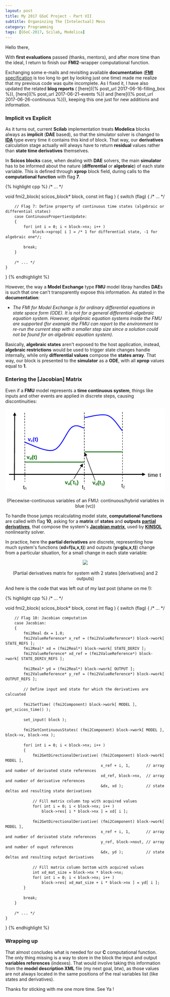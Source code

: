 ```yaml
---
layout: post
title: My 2017 GSoC Project - Part VII
subtitle: Organinzing The [Intelectual] Mess
category: Programming
tags: [GSoC-2017, Scilab, Modelica]
--- 
```


Hello there,

With **first evaluations** passed (thanks, mentors), and after more time than the ideal, I return to finish our **FMI2**-wrapper computational function.

Exchanging some e-mails and revisiting available **documentation** ([**FMI** specification](https://svn.modelica.org/fmi/branches/public/specifications/v2.0/FMI_for_ModelExchange_and_CoSimulation_v2.0.pdf) is too long to get by looking just one time) made me realize that my previous code was quite incomplete. As I fixed it, I have also updated the related **blog reports** ( [here]({% post_url 2017-06-16-filling_box %}), [here]({% post_url 2017-06-21-events %}) and [here]({% post_url 2017-06-26-continuous %})), keeping this one just for new additions and information.

### Implicit vs Explicit

As it turns out, current **Scilab** implementation treats **Modelica** blocks always as **implicit** (**DAE** based), so that the simulator solver is changed to [**IDA**](https://computation.llnl.gov/projects/sundials/ida) type every time it contains this kind of block. That way, our **derivatives** calculation stage actually will always have to return **residual** values rather than **state time derivatives** themselves.

In **Scicos blocks** case, when dealing with **DAE** solvers, the main **simulator** has to be informed about the nature (**differential** or **algebraic**) of  each state variable. This is defined through **xprop** block field, during calls to the **computational function** with flag **7**.

{% highlight cpp %}
/* ... */

void fmi2_block( scicos_block* block, const int flag )
{
    switch (flag)
    {
        /* ... */
  
        // Flag 7: Define property of continuous time states (algebraic or differential states)
        case ContinuousPropertiesUpdate:
        {       
            for( int i = 0; i < block->nx; i++ )
                block->xprop[ i ] = /* 1 for differential state, -1 for algebraic one*/;
            
            break;
        }
    
        /* ... */
    }
}
{% endhighlight %}

However, the way a **Model Exchange** type **FMU** model libray handles **DAE**s is such that one can't transparently expose this information. As stated in the **documentation**:

- *The FMI for Model Exchange is for ordinary differential equations in state space form (ODE). It is not for a general differential-algebraic equation system. However, algebraic equation systems inside the FMU are supported (for example the FMU can report to the environment to re-run the current step with a smaller step size since a solution could not be found for an algebraic equation system).*

Basically, **algebraic states** aren't exposed to the host application, instead, **algebraic restrictions** would be used to trigger state changes handle internally, while only **differential values** compose the **states array**. That way, our block is presented to the **simulator** as a **ODE**, with all **xprop** values equal to **1**. 

### Entering the [Jacobian] Matrix

Even if a **FMU** model represents a **time continuous system**, things like inputs and other events are applied in discrete steps, causing discontinuities:

<p align="center">
  <img src="/img/continuous_discrete_time.png">
</p>
<p align="center">
  (Piecewise-continuous variables of an FMU: continuous/hybrid variables in blue (vc))
</p>

To handle those jumps recalculating model state, **computational functions** are called with flag **10**, asking for a **matrix** of **states** and **outputs** [**partial derivatives**](https://en.wikipedia.org/wiki/Partial_derivative), that compose the system's [**Jacobian matrix**](https://en.wikipedia.org/wiki/Jacobian_matrix_and_determinant), used by [**KINSOL**](https://computation.llnl.gov/projects/sundials/kinsol) nonlinearity solver.

In practice, here the **partial derivatives** are discrete, representing how much system's functions (**xd=f(u,x,t)**) and outputs (**y=g(u,x,t)**) change from a particular situation, for a small change in each state variable:

<p align="center">
  <img src="https://www.codecogs.com/eqnedit.php?latex=\dpi{150}&space;J&space;=&space;\begin{bmatrix}&space;\frac{\partial&space;f_1}{\partial&space;x_1}&space;&&space;\frac{\partial&space;f_1}{\partial&space;x_2}&space;\\&space;\frac{\partial&space;f_2}{\partial&space;x_1}&space;&&space;\frac{\partial&space;f_2}{\partial&space;x_2}&space;\\&space;\frac{\partial&space;g_1}{\partial&space;x_1}&space;&&space;\frac{\partial&space;g_1}{\partial&space;x_2}&space;\\&space;\frac{\partial&space;g_2}{\partial&space;x_1}&space;&&space;\frac{\partial&space;g_2}{\partial&space;x_2}&space;\end{bmatrix}">
</p>
<p align="center">
  (Partial derivatives matrix for system with 2 states [derivatives] and 2 outputs)
</p>

And here is the code that was left out of my last post (shame on me !):

{% highlight cpp %}
/* ... */

void fmi2_block( scicos_block* block, const int flag )
{
    switch (flag)
    {
        /* ... */
  
        // Flag 10: Jacobian computation
        case Jacobian:
        {
            fmi2Real dx = 1.0;
            fmi2ValueReference* x_ref = (fmi2ValueReference*) block->work[ STATE_REFS ];
            fmi2Real* xd = (fmi2Real*) block->work[ STATE_DERIV ];
            fmi2ValueReference* xd_ref = (fmi2ValueReference*) block->work[ STATE_DERIV_REFS ];
            
            fmi2Real* yd = (fmi2Real*) block->work[ OUTPUT ];
            fmi2ValueReference* y_ref = (fmi2ValueReference*) block->work[ OUTPUT_REFS ];
            
            // Define input and state for which the derivatives are calcuated
            
            fmi2SetTime( (fmi2Component) block->work[ MODEL ], get_scicos_time() );
            
            set_input( block );
            
            fmi2SetContinuousStates( (fmi2Component) block->work[ MODEL ], block->x, block->nx );
            
            for( int i = 0; i < block->nx; i++ )
            {
                fmi2GetDirectionalDerivative( (fmi2Component) block->work[ MODEL ],
                                              x_ref + i, 1,       // array and number of derivated state references 
                                              xd_ref, block->nx,  // array and number of derivative references
                                              &dx, xd );          // state deltas and resulting state derivatives
                
                // Fill matrix column top with acquired values
                for( int i = 0; i < block->nx; i++ )
                    block->res[ i * block->nx ] = xd[ i ];
                
                fmi2GetDirectionalDerivative( (fmi2Component) block->work[ MODEL ],
                                              x_ref + i, 1,       // array and number of derivated state references 
                                              y_ref, block->nout, // array and number of ouput references
                                              &dx, yd );          // state deltas and resulting output derivatives
                
                // Fill matrix column bottom with acquired values
                int xd_mat_size = block->nx * block->nx;
                for( int i = 0; i < block->nx; i++ )
                    block->res[ xd_mat_size + i * block->nx ] = yd[ i ];
            }
            
            break;
        }
    
        /* ... */
    }
}
{% endhighlight %}


### Wrapping up

That almost concludes what is needed for our **C** computational function. The only thing missing is a way to store in the block the input and output **variables references** (indexes). That would involve taking this information from the **model description XML** file (my next goal, btw), as those values are not always located in the same positions of the real variables list (like states and derivatives).  

Thanks for sticking with me one more time. See Ya !
